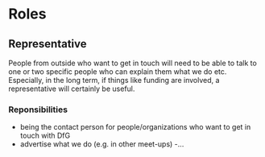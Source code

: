 # Roles

## Representative
People from outside who want
to get in touch will need to be
able to talk to one or two
specific people who can explain
them what we do etc. Especially, in
the long term, if things like
funding are involved, a
representative will certainly be
useful.

### Reponsibilities
- being the contact person for
people/organizations who
want to get in touch with DfG
- advertise what we do (e.g. in other
meet-ups)
-...

